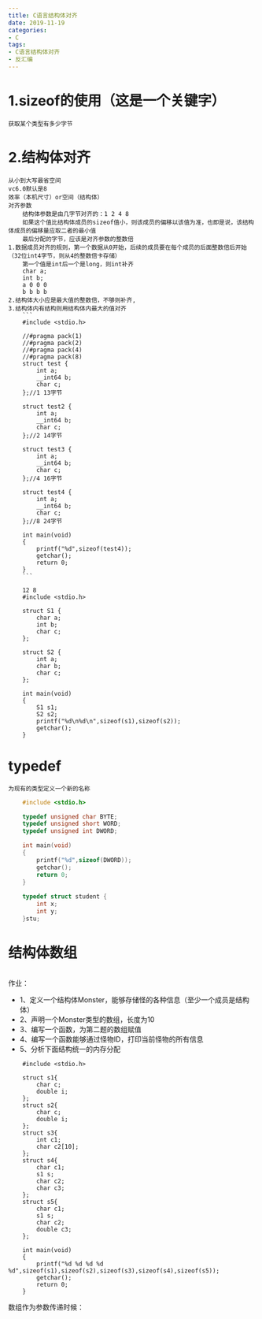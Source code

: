 ```yaml
---
title: C语言结构体对齐
date: 2019-11-19
categories: 
- C
tags: 
- C语言结构体对齐
- 反汇编
---
```


# 1.sizeof的使用（这是一个关键字）
	获取某个类型有多少字节
	
# 2.结构体对齐
	从小到大写最省空间
	vc6.0默认是8
	效率（本机尺寸）or空间（结构体）
	对齐参数
		结构体参数是由几字节对齐的：1 2 4 8
		如果这个值比结构体成员的sizeof值小，则该成员的偏移以该值为准，也即是说，该结构体成员的偏移量应取二者的最小值
		最后分配的字节，应该是对齐参数的整数倍
	1.数据成员对齐的规则，第一个数据从0开始，后续的成员要在每个成员的后面整数倍后开始（32位int4字节，则从4的整数倍卡存储）
		第一个值是int后一个是long，则int补齐
		char a;
		int b;
		a 0 0 0 
		b b b b
	2.结构体大小应是最大值的整数倍，不够则补齐,
	3.结构体内有结构则用结构体内最大的值对齐
		```
		#include <stdio.h>

		//#pragma pack(1)
		//#pragma pack(2)
		//#pragma pack(4)
		//#pragma pack(8)
		struct test {
			int a;
			__int64 b;
			char c;
		};//1 13字节

		struct test2 {
			int a;
			__int64 b;
			char c;
		};//2 14字节

		struct test3 {
			int a;
			__int64 b;
			char c;
		};//4 16字节

		struct test4 {
			int a;
			__int64 b;
			char c;
		};//8 24字节

		int main(void)
		{
			printf("%d",sizeof(test4));
			getchar();
			return 0;
		}
		```
```
	12 8
	#include <stdio.h>

	struct S1 {
		char a;
		int b;
		char c;
	};

	struct S2 {
		int a;
		char b;
		char c;
	};

	int main(void)
	{
		S1 s1;
		S2 s2;
		printf("%d\n%d\n",sizeof(s1),sizeof(s2));
		getchar();
	}
```

# typedef
	为现有的类型定义一个新的名称
```c
	#include <stdio.h>

	typedef unsigned char BYTE;
	typedef unsigned short WORD;
	typedef unsigned int DWORD;

	int main(void)
	{
		printf("%d",sizeof(DWORD));
		getchar();
		return 0;
	}
	
	typedef struct student {
		int x;
		int y;
	}stu;
```
# 结构体数组
```
```

作业：
-	1、定义一个结构体Monster，能够存储怪的各种信息（至少一个成员是结构体）
-	2、声明一个Monster类型的数组，长度为10
-	3、编写一个函数，为第二题的数组赋值
-	4、编写一个函数能够通过怪物ID，打印当前怪物的所有信息
-	5、分析下面结构统一的内存分配

```
	#include <stdio.h>

	struct s1{
		char c;
		double i;
	};
	struct s2{
		char c;
		double i;
	};
	struct s3{
		int c1;
		char c2[10];
	};
	struct s4{
		char c1;
		s1 s;
		char c2;
		char c3;
	};
	struct s5{
		char c1;
		s1 s;
		char c2;
		double c3;
	};

	int main(void)
	{
		printf("%d %d %d %d %d",sizeof(s1),sizeof(s2),sizeof(s3),sizeof(s4),sizeof(s5));
		getchar();
		return 0;
	}
```	

数组作为参数传递时候：
	